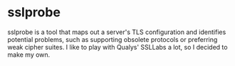 sslprobe
========

sslprobe is a tool that maps out a server's TLS configuration and identifies potential problems, such as supporting obsolete protocols or preferring weak cipher suites.
I like to play with Qualys' SSLLabs a lot, so I decided to make my own.


